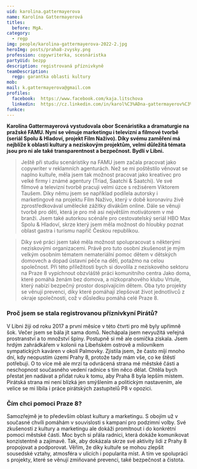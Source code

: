 ```yaml
---
uid: karolina.gattermayerova
name: Karolína Gattermayerová
titles:
  before: MgA.
category:
  - regp
img: people/karolina-gattermayerova-2022-2.jpg
heroImg: posts/praha8-zvysky.png
profession: copywriterka, scesnáristka
partyUid: bezpp
description: registrovaná příznivkyně
teamDescription:
  regp: garantka oblasti kultury
mob: 
mail: k.gattermayerova@gmail.com
profiles:
  facebook:  https://www.facebook.com/kaja.litschova
  linkedin:  https://cz.linkedin.com/in/karol%C3%ADna-gattermayerov%C3%A1-a4b454131
funkce:
---
```


**Karolína Gattermayerová vystudovala obor Scenáristika a dramaturgie na pražské FAMU. Nyní se věnuje marketingu i televizní a filmové tvorbě (seriál Spolu & Hladoví, projekt Film Naživo). Díky svému zaměření má nejblíže k oblasti kultury a neziskovým projektům, velmi důležitá témata jsou pro ni ale také transparentnost a bezpečnost. Bydlí v Libni.**

>Ještě při studiu scenáristiky na FAMU jsem začala pracovat jako copywriter v reklamních agenturách. Než se mi poštěstilo věnovat se naplno kultuře, měla jsem tak možnost pracovat jako kreativec pro velké firmy i známé agentury (Triad, Saatchi & Saatchi). Ve své filmové a televizní tvorbě pracuji velmi úzce s režisérem Viktorem Taušem. Díky němu jsem se například podílela autorsky i marketingově na projektu Film Naživo, který v době koronaviru živě zprostředkovával umělecké zážitky divákům online.
Dále se věnuji tvorbě pro děti, která je pro mě asi největším motivátorem v mé branži. Jsem také autorkou scénáře pro cestovatelský seriál HBO Max Spolu & Hladoví, skrze který jsem měla možnost do hloubky poznat oblast gastra i turismu napříč Českou republikou. 

> Díky své práci jsem také měla možnost spolupracovat s některými neziskovými organizacemi. Právě pro tuto osobní zkušenost je mým velkým osobním tématem nemateriální pomoc dětem v dětských domovech a dopad ústavní péče na děti, potažmo na celou společnost. Při této příležitosti bych si dovolila z neziskového sektoru na Praze 8 vypíchnout obzvláště práci komunitního centra Jako doma, které pomáhá ženám bez domova, a nízkoprahového klubu Vrtule, který nabízí bezpečný prostor dospívajícím dětem. Oba tyto projekty se věnují prevenci, díky které pomáhají zlepšovat život jednotlivců z okraje společnosti, což v důsledku pomáhá celé Praze 8.

### Proč jsem se stala registrovanou příznivkyní Pirátů?
V Libni žiji od roku 2017 a první měsíce v této čtvrti pro mě byly upřímně šok. Večer jsem se bála jít sama domů. Nechápala jsem nevyužitá veřejná prostranství a to množství špíny. Postupně si mě ale osmička získala. Jsem hrdým zahrádkářem v kolonii na Libeňském ostrově a milovníkem sympatických kaváren v okolí Palmovky. Zjistila jsem, že často míjí mnoho dní, kdy neopustím území Prahy 8, protože tady mám vše, co ke štěstí potřebuji. O to více mě ale mrzí ta odvrácená strana mé městské části a neschopnost současného vedení radnice s tím něco dělat. Chtěla bych přestat jen nadávat a přidat ruku k tomu, aby Praha 8 byla lepším místem. Pirátská strana mi není blízká jen smýšlením a politickým nastavením, ale velice se mi líbila i práce pirátských zastupitelů P8 v opozici.

### Čím chci pomoci Praze 8? 
Samozřejmě je to především oblast kultury a marketingu. S obojím už v současné chvíli pomáhám v souvislosti s kampaní pro podzimní volby. Své zkušenosti z kultury a marketingu ale dokáži promítnout i do konkrétní pomoci městské části. Moc bych si přála radnici, která dokáže komunikovat konzistentně a zajímavě. Tak, aby dokázala skrze své aktivity lidi z Prahy 8 propojovat a podporovat. Věřím, že díky kultuře se mohou zlepšit sousedské vztahy, atmosféra v ulicích i popularita míst. A tím ve spolupráci s projekty, které se věnují zmiňované prevenci, také bezpečnost a čistota.
